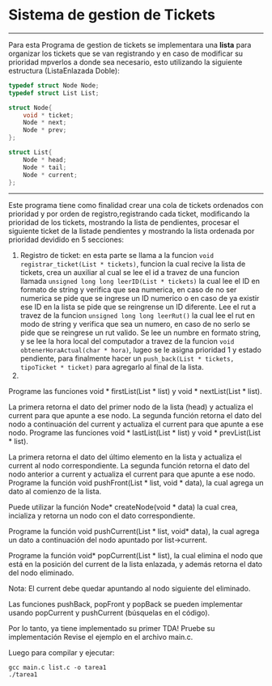 Sistema de gestion de Tickets
=====
---
Para esta Programa de gestion de tickets se implementara una **lista** para organizar los tickets que se van registrando y en caso de modificar su prioridad mpverlos a donde sea necesario, esto utilizando la siguiente estructura (ListaEnlazada Doble):
````c
typedef struct Node Node;
typedef struct List List;

struct Node{
    void * ticket; 
    Node * next;
    Node * prev;
};

struct List{
    Node * head;
    Node * tail;
    Node * current;
};
````
---
Este programa tiene como finalidad crear una cola de tickets ordenados con prioridad y por orden de registro,registrando cada ticket, modificando la prioridad de los tickets, mostrando la lista de pendientes, procesar el siguiente ticket de la listade pendientes y mostrando la lista ordenada por prioridad devidido en 5 secciones: 

1. Registro de ticket: en esta parte se llama a la funcion `void registrar_ticket(List * tickets)`, funcion la cual recive la lista de tickets, crea un auxiliar al cual se lee el id a travez de una funcion llamada `unsigned long long leerID(List * tickets)` la cual lee el ID en formato de string y verifica que sea numerica, en caso de no ser numerica se pide que se ingrese un ID numerico o en caso de ya existir ese ID en la lista se pide que se reingrense un ID diferente. Lee el rut a travez de la funcion `unsigned long long leerRut()` la cual lee el rut en modo de string y verifica que sea un numero, en caso de no serlo se pide que se reingrese un rut valido. Se lee un numbre en formato string, y se lee la hora local del computador a travez de la funcion `void obtenerHoraActual(char * hora)`, lugeo se le asigna prioridad 1 y estado pendiente, para finalmente hacer un `push_back(List * tickets, tipoTicket * ticket)` para agregarlo al final de la lista.  
2.
Programe las funciones void * firstList(List * list) y void * nextList(List * list).

La primera retorna el dato del primer nodo de la lista (head) y actualiza el current para que apunte a ese nodo.
La segunda función retorna el dato del nodo a continuación del current y actualiza el current para que apunte a ese nodo.
Programe las funciones void * lastList(List * list) y void * prevList(List * list).

La primera retorna el dato del último elemento en la lista y actualiza el current al nodo correspondiente.
La segunda función retorna el dato del nodo anterior a current y actualiza el current para que apunte a ese nodo.
Programe la función void pushFront(List * list, void * data), la cual agrega un dato al comienzo de la lista.

Puede utilizar la función Node* createNode(void * data) la cual crea, incializa y retorna un nodo con el dato correspondiente.

Programe la función void pushCurrent(List * list, void* data), la cual agrega un dato a continuación del nodo apuntado por list->current.

Programe la función void* popCurrent(List * list), la cual elimina el nodo que está en la posición del current de la lista enlazada, y además retorna el dato del nodo eliminado.

Nota: El current debe quedar apuntando al nodo siguiente del eliminado.

Las funciones pushBack, popFront y popBack se pueden implementar usando popCurrent y pushCurrent (búsquelas en el código).

Por lo tanto, ya tiene implementado su primer TDA!
Pruebe su implementación
Revise el ejemplo en el archivo main.c.

Luego para compilar y ejecutar:

    gcc main.c list.c -o tarea1
    ./tarea1 
